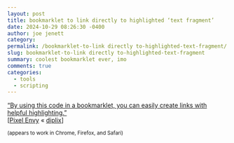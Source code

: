 ```yaml
---
layout: post
title: bookmarklet to link directly to highlighted ‘text fragment’
date: 2024-10-29 08:26:30 -0400
author: joe jenett
category: 
permalink: /bookmarklet-to-link directly to-highlighted-text-fragment/
slug: bookmarklet-to-link directly to-highlighted-text-fragment
summary: coolest bookmarklet ever, imo
comments: true
categories:
  - tools
  - scripting
---
```

<a href="https://weblog.rogueamoeba.com/2024/08/08/how-to-highlight-text-fragments-when-linking/#:~:text=By%20using%20this%20code%20in%20a%20bookmarklet%2C%20you%20can%20easily%20create%20links%20with%20helpful%20highlighting.">“By using this code in a bookmarklet, you can easily create links with helpful highlighting.”</a><br>[<a title="Linking Directly to Text Fragments – Pixel Envy" href="https://pxlnv.com/linklog/text-fragments/">Pixel Envy</a> &laquo; <a title="source" href="https://pinboard.in/u:diplix">diplix</a>]

<small>(appears to work in Chrome, Firefox, and Safari)</small>

<a href="https://brid.gy/publish/mastodon"></a>
